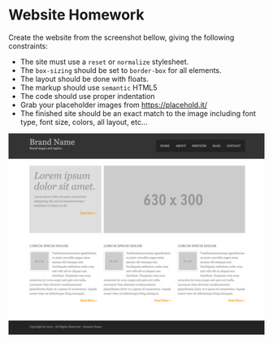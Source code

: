 # Website Homework

Create the website from the screenshot bellow, giving the following
constraints:

* The site must use a `reset` or `normalize` stylesheet.
* The `box-sizing` should be set to `border-box` for all elements.
* The layout should be done with floats.
* The markup should use `semantic` HTML5
* The code should use proper indentation
* Grab your placeholder images from https://placehold.it/
* The finished site should be an exact match to the image including font type, font size, colors, all layout, etc...

![](img/layout.png)
